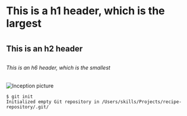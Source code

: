 # This is a h1 header, which is the largest <h1>
## This is an h2 header <h2>
###### This is an h6 header, which is the smallest <h6>

![Inception picture](https://user-images.githubusercontent.com/112913550/188704405-d56cc4c8-66c6-4de5-a5da-d36545e35163.jpg)

```
$ git init
Initialized empty Git repository in /Users/skills/Projects/recipe-repository/.git/
```
